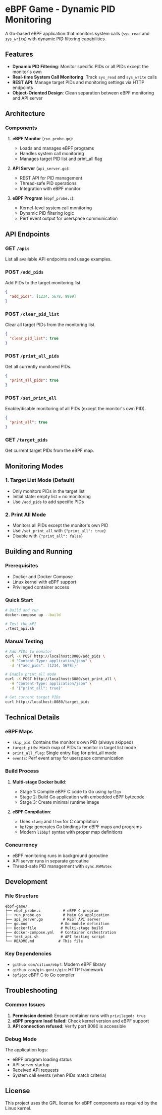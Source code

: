 # eBPF Game - Dynamic PID Monitoring

A Go-based eBPF application that monitors system calls (`sys_read` and `sys_write`) with dynamic PID filtering capabilities.

## Features

- **Dynamic PID Filtering**: Monitor specific PIDs or all PIDs except the monitor's own
- **Real-time System Call Monitoring**: Track `sys_read` and `sys_write` calls
- **REST API**: Manage target PIDs and monitoring settings via HTTP endpoints
- **Object-Oriented Design**: Clean separation between eBPF monitoring and API server

## Architecture

### Components

1. **eBPF Monitor** (`run_probe.go`):
   - Loads and manages eBPF programs
   - Handles system call monitoring
   - Manages target PID list and print_all flag

2. **API Server** (`api_server.go`):
   - REST API for PID management
   - Thread-safe PID operations
   - Integration with eBPF monitor

3. **eBPF Program** (`ebpf_probe.c`):
   - Kernel-level system call monitoring
   - Dynamic PID filtering logic
   - Perf event output for userspace communication

## API Endpoints

### GET `/apis`
List all available API endpoints and usage examples.

### POST `/add_pids`
Add PIDs to the target monitoring list.
```json
{
  "add_pids": [1234, 5678, 9999]
}
```

### POST `/clear_pid_list`
Clear all target PIDs from the monitoring list.
```json
{
  "clear_pid_list": true
}
```

### POST `/print_all_pids`
Get all currently monitored PIDs.
```json
{
  "print_all_pids": true
}
```

### POST `/set_print_all`
Enable/disable monitoring of all PIDs (except the monitor's own PID).
```json
{
  "print_all": true
}
```

### GET `/target_pids`
Get current target PIDs from the eBPF map.

## Monitoring Modes

### 1. Target List Mode (Default)
- Only monitors PIDs in the target list
- Initial state: empty list = no monitoring
- Use `/add_pids` to add specific PIDs

### 2. Print All Mode
- Monitors all PIDs except the monitor's own PID
- Use `/set_print_all` with `{"print_all": true}`
- Disable with `{"print_all": false}`

## Building and Running

### Prerequisites
- Docker and Docker Compose
- Linux kernel with eBPF support
- Privileged container access

### Quick Start
```bash
# Build and run
docker-compose up --build

# Test the API
./test_api.sh
```

### Manual Testing
```bash
# Add PIDs to monitor
curl -X POST http://localhost:8080/add_pids \
  -H "Content-Type: application/json" \
  -d '{"add_pids": [1234, 5678]}'

# Enable print_all mode
curl -X POST http://localhost:8080/set_print_all \
  -H "Content-Type: application/json" \
  -d '{"print_all": true}'

# Get current target PIDs
curl http://localhost:8080/target_pids
```

## Technical Details

### eBPF Maps
- `skip_pid`: Contains the monitor's own PID (always skipped)
- `target_pids`: Hash map of PIDs to monitor in target list mode
- `print_all_flag`: Single entry flag for print_all mode
- `events`: Perf event array for userspace communication

### Build Process
1. **Multi-stage Docker build**:
   - Stage 1: Compile eBPF C code to Go using `bpf2go`
   - Stage 2: Build Go application with embedded eBPF bytecode
   - Stage 3: Create minimal runtime image

2. **eBPF Compilation**:
   - Uses `clang` and `llvm` for C compilation
   - `bpf2go` generates Go bindings for eBPF maps and programs
   - Modern `libbpf` syntax with proper map definitions

### Concurrency
- eBPF monitoring runs in background goroutine
- API server runs in separate goroutine
- Thread-safe PID management with `sync.RWMutex`

## Development

### File Structure
```
ebpf-game/
├── ebpf_probe.c          # eBPF C program
├── run_probe.go          # Main Go application
├── api_server.go         # REST API server
├── go.mod               # Go module definition
├── Dockerfile           # Multi-stage build
├── docker-compose.yml   # Container orchestration
├── test_api.sh          # API testing script
└── README.md           # This file
```

### Key Dependencies
- `github.com/cilium/ebpf`: Modern eBPF library
- `github.com/gin-gonic/gin`: HTTP framework
- `bpf2go`: eBPF C to Go compiler

## Troubleshooting

### Common Issues
1. **Permission denied**: Ensure container runs with `privileged: true`
2. **eBPF program load failed**: Check kernel version and eBPF support
3. **API connection refused**: Verify port 8080 is accessible

### Debug Mode
The application logs:
- eBPF program loading status
- API server startup
- Received API requests
- System call events (when PIDs match criteria)

## License

This project uses the GPL license for eBPF components as required by the Linux kernel.

